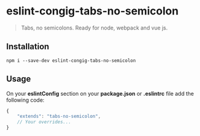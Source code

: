 # eslint-congig-tabs-no-semicolon

> Tabs, no semicolons. Ready for node, webpack and vue js.


## Installation
``` shell
npm i --save-dev eslint-congig-tabs-no-semicolon
```


## Usage
On your **eslintConfig** section on your **package.json** or **.eslintrc** file add the following code:

``` js
{
	"extends": "tabs-no-semicolon",
	// Your overrides...
}
```
